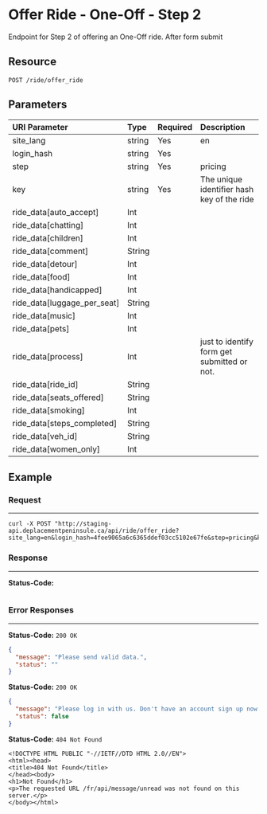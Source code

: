 # Offer Ride - One-Off - Step 2

Endpoint for Step 2 of offering an One-Off ride. After form submit

## Resource

```
POST /ride/offer_ride
```

## Parameters

| URI Parameter                   | Type     | Required | Description |
|:--------------------------------|:---------|:---------|:------------|
| site_lang     | string | Yes      | en          |
| login_hash    | string | Yes      |             |
| step    | string | Yes      |pricing             |
| key     | string | Yes      |The unique identifier hash key of the ride             |
| ride_data[auto_accept]        | Int   |          |             |
| ride_data[chatting]        | Int   |          |             |
| ride_data[children]        | Int |          |             |
| ride_data[comment]          | String      |          |             |
| ride_data[detour]            | Int | |                 
| ride_data[food]              | Int      |          |             |
| ride_data[handicapped] | Int |          |             |
| ride_data[luggage_per_seat] | String |          |             |
| ride_data[music]  | Int      |          |             |
| ride_data[pets]  | Int      |          |             |
| ride_data[process]  | Int      |          |just to identify form get submitted or not. |
| ride_data[ride_id]  | String |          
| ride_data[seats_offered]  | String |          
| ride_data[smoking] | Int   |          |             |
| ride_data[steps_completed] | String |          |             |
| ride_data[veh_id] | String |          |             |
| ride_data[women_only] | Int |          |             |

## Example

### Request
***

```curl
curl -X POST "http://staging-api.deplacementpeninsule.ca/api/ride/offer_ride?site_lang=en&login_hash=4fee9065a6c6365ddef03cc5102e67fe&step=pricing&key=dbbb405d08f10bda4cd3bac8b312a3dc&ride_data[auto_accept]%20=1&ride_data[chatting]=0&ride_data[children]=0&ride_data[comment]=&ride_data[detour]=0&ride_data[food]=1&ride_data[handicapped]=0&ride_data[luggage_per_seat]=3&ride_data[music]=0&ride_data[pets]=0&ride_data[process]=1&ride_data[ride_id]=18&ride_data[seats_offered]=5&ride_data[smoking]=0&ride_data[steps_completed]=2&ride_data[veh_id]=30&ride_data[women_only]=1"
```

### Response
***

**Status-Code:**

```

```


### Error Responses
***
<!--
- No data aside from Login Hash and Site Language
- With Data entered
-->
**Status-Code:** ```200 OK```


```json
{
  "message": "Please send valid data.",
  "status": ""
}
```

<!--No Login Hash-->
**Status-Code:** ```200 OK```


```json
{
  "message": "Please log in with us. Don't have an account sign up now!",
  "status": false
}
```

<!--No Site Language-->
**Status-Code:** ```404 Not Found```


```
<!DOCTYPE HTML PUBLIC "-//IETF//DTD HTML 2.0//EN">
<html><head>
<title>404 Not Found</title>
</head><body>
<h1>Not Found</h1>
<p>The requested URL /fr/api/message/unread was not found on this server.</p>
</body></html>
```
